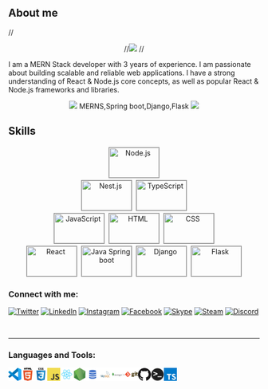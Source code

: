 ## About me

//<p align="center">
  //<img src="https://media.giphy.com/media/QX6ruFElzFdeIfblrg/giphy.gif" width="300">
//</p>

I am a MERN Stack developer with 3 years of experience. I am passionate about building scalable and reliable web applications. I have a strong understanding of React & Node.js core concepts, as well as popular React 
 & Node.js frameworks and libraries.

 <p align="center">
    <img src="https://media.giphy.com/media/WUlplcMpOCEmTGBtBW/giphy.gif" width="30"> MERNS,Spring boot,Django,Flask <img src="https://media.giphy.com/media/WUlplcMpOCEmTGBtBW/giphy.gif" width="30"> 

</p>
   
## Skills

<div style="max-width: 600px; margin: 0 auto;">
  <div align="center">
    <img src="https://media.tenor.com/gsrEG5HF-uQAAAAd/omori-sunny.gif" width="100" height="60" title="Node.js" style="border: 1.2px solid #888; margin: 2px;">
  </div>

  <div align="center">
    <img src="https://media.tenor.com/tR-AbKrVTP4AAAAd/gudetama-slap.gif" width="100" height="60" title="Nest.js" style="border: 1.2px solid #888; margin: 2px;">
    <img src="https://media.tenor.com/zENJrVyTzdUAAAAM/sdfgsdfg-script-alert.gif" width="100" height="60" title="TypeScript" style="border: 1.2px solid #888; margin: 2px;">
  </div>

  <div align="center">
    <img src="https://media.tenor.com/GYOSIrYyczcAAAAM/elian-javascript.gif" width="100" height="60" title="JavaScript" style="border: 1.2px solid #888; margin: 2px;">
    <img src="https://media.tenor.com/NraeP-J41AAAAAAM/bro-code-console.gif" width="100" height="60" title="HTML" style="border: 1.2px solid #888; margin: 2px;">
    <img src="https://media.tenor.com/57w9du3NrV0AAAAM/css-html.gif" width="100" height="60" title="CSS" style="border: 1.2px solid #888; margin: 2px;">
  </div>

  <div align="center">
    <img src="https://media.tenor.com/gO9Q5yAS5jsAAAAM/3.gif" width="100" height="60" title="React" style="border: 1.2px solid #888; margin: 2px;">
    <img src="https://media1.giphy.com/media/mEhPCIDM2bTrl0XKTG/200w.webp?cid=ecf05e477aief25bc949nqra6q5f3laaclwynqq5gssyli3w&ep=v1_gifs_search&rid=200w.webp&ct=g" width="100" height="60" title="Java Spring boot" style="border: 1.2px solid #888; margin: 2px;">
    <img src="https://media.giphy.com/media/35TxwQmSiwl5CDzJeB/giphy.gif" width="100" height="60" title="Django" style="border: 1.2px solid #888; margin: 2px;">
    <img src="https://media2.giphy.com/media/KAq5w47R9rmTuvWOWa/200.webp?cid=ecf05e47i9lray9y3zu2mjo1v07trpgny9e5pnlnpby6uzhe&ep=v1_gifs_search&rid=200.webp&ct=g" width="100" height="60" title="Flask" style="border: 1.2px solid #888; margin: 2px;">
  </div>
</div>


### Connect with me:

<p align="center">

[![Twitter](https://img.shields.io/badge/Twitter-1DA1F2?style=for-the-badge&logo=twitter&logoColor=white)][twitter]
[![LinkedIn](https://img.shields.io/badge/LinkedIn-0077B5?style=for-the-badge&logo=linkedin&logoColor=white)][linkedin]
[![Instagram](https://img.shields.io/badge/Instagram-E4405F?style=for-the-badge&logo=instagram&logoColor=white)][instagram]
[![Facebook](https://img.shields.io/badge/Facebook-1877F2?style=for-the-badge&logo=facebook&logoColor=white)][facebook]
[![Skype](https://img.shields.io/badge/Skype-00AFF0?style=for-the-badge&logo=skype&logoColor=white)][skype]
[![Steam](https://img.shields.io/badge/Steam-000000?style=for-the-badge&logo=steam&logoColor=white)][steam]
[![Discord](https://img.shields.io/badge/Discord-7289DA?style=for-the-badge&logo=discord&logoColor=white)][discord]

[twitter]: https://twitter.com/Rituraj0_0
[linkedin]: https://www.linkedin.com/in/rituraj-sharma-5b3415222/
[instagram]: https://www.instagram.com/rituraj0_0/
[facebook]: https://www.facebook.com/raj0991
[skype]: skype:live:.cid.d329786a2aaf2972?chat
[steam]: https://steamcommunity.com/profiles/76561198371861269/
[discord]: https://discordapp.com/users/dahivada

</p>

<br />

---

### Languages and Tools:

<p align="center">

[<img align="left" alt="Visual Studio Code" width="26px" src="https://raw.githubusercontent.com/github/explore/80688e429a7d4ef2fca1e82350fe8e3517d3494d/topics/visual-studio-code/visual-studio-code.png" />][vscode]
[<img align="left" alt="HTML5" width="26px" src="https://raw.githubusercontent.com/github/explore/80688e429a7d4ef2fca1e82350fe8e3517d3494d/topics/html/html.png" />][html]
[<img align="left" alt="CSS3" width="26px" src="https://raw.githubusercontent.com/github/explore/80688e429a7d4ef2fca1e82350fe8e3517d3494d/topics/css/css.png" />][css]
[<img align="left" alt="JavaScript" width="26px" src="https://raw.githubusercontent.com/github/explore/80688e429a7d4ef2fca1e82350fe8e3517d3494d/topics/javascript/javascript.png" />][javascript]
[<img align="left" alt="React" width="26px" src="https://raw.githubusercontent.com/github/explore/80688e429a7d4ef2fca1e82350fe8e3517d3494d/topics/react/react.png" />][react]
[<img align="left" alt="Node.js" width="26px" src="https://raw.githubusercontent.com/github/explore/80688e429a7d4ef2fca1e82350fe8e3517d3494d/topics/nodejs/nodejs.png" />][nodejs]
[<img align="left" alt="SQL" width="26px" src="https://raw.githubusercontent.com/github/explore/80688e429a7d4ef2fca1e82350fe8e3517d3494d/topics/sql/sql.png" />][sql]
[<img align="left" alt="MySQL" width="26px" src="https://raw.githubusercontent.com/github/explore/80688e429a7d4ef2fca1e82350fe8e3517d3494d/topics/mysql/mysql.png" />][mysql]
[<img align="left" alt="MongoDB" width="26px" src="https://raw.githubusercontent.com/github/explore/80688e429a7d4ef2fca1e82350fe8e3517d3494d/topics/mongodb/mongodb.png" />][mongodb]
[<img align="left" alt="Git" width="26px" src="https://raw.githubusercontent.com/github/explore/80688e429a7d4ef2fca1e82350fe8e3517d3494d/topics/git/git.png" />][git]
[<img align="left" alt="GitHub" width="26px" src="https://raw.githubusercontent.com/github/explore/78df643247d429f6cc873026c0622819ad797942/topics/github/github.png" />][github]
[<img align="left" alt="Terminal" width="26px" src="https://raw.githubusercontent.com/github/explore/80688e429a7d4ef2fca1e82350fe8e3517d3494d/topics/terminal/terminal.png" />][terminal]
[<img align="left" alt="TypeScript" width="26px" src="https://raw.githubusercontent.com/github/explore/80688e429a7d4ef2fca1e82350fe8e3517d3494d/topics/typescript/typescript.png" />][typescript]

[vscode]: https://visualstudio.com
[html]: https://developer.mozilla.org/en-US/docs/Web/HTML
[css]: https://developer.mozilla.org/en-US/docs/Web/CSS
[javascript]: https://developer.mozilla.org/en-US/docs/Web/JavaScript
[react]: https://reactjs.org/
[nodejs]: https://nodejs.org/
[sql]: https://developer.mozilla.org/en-US/docs/Web/SQL
[mysql]: https://www.mysql.com/
[mongodb]: https://www.mongodb.com/
[git]: https://git-scm.com/
[github]: https://github.com/
[terminal]: https://en.wikipedia.org/wiki/Command-line_interface
[typescript]: https://www.typescriptlang.org/

</p>
